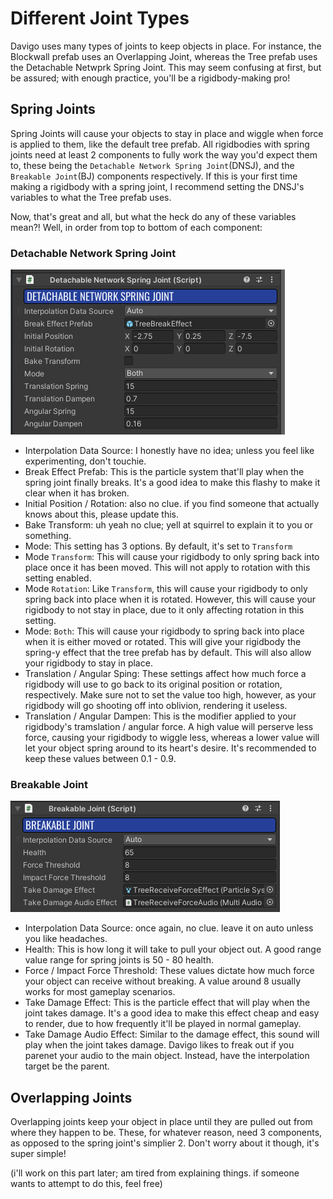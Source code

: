 # Different Joint Types

Davigo uses many types of joints to keep objects in place. For instance, the Blockwall prefab uses an Overlapping Joint, whereas the Tree prefab uses the Detachable Netwprk Spring Joint. This may seem confusing at first, but be assured; with enough practice, you'll be a rigidbody-making pro!


## Spring Joints

Spring Joints will cause your objects to stay in place and wiggle when force is applied to them, like the default tree prefab. All rigidbodies with spring joints need at least 2 components to fully work the way you'd expect them to, these being the `Detachable Network Spring Joint`(DNSJ), and the `Breakable Joint`(BJ) components respectively. If this is your first time making a rigidbody with a spring joint, I recommend setting the DNSJ's variables to what the Tree prefab uses.

Now, that's great and all, but what the heck do any of these variables mean?! Well, in order from top to bottom of each component:

### Detachable Network Spring Joint

![DefaultTree](_media/joints/treepeefab.png)

 - Interpolation Data Source: I honestly have no idea; unless you feel like experimenting, don't touchie.
 - Break Effect Prefab: This is the particle system that'll play when the spring joint finally breaks. It's a good idea to make this flashy to make it clear when it has broken.
 - Initial Position / Rotation: also no clue. if you find someone that actually knows about this, please update this.
 - Bake Transform: uh yeah no clue; yell at squirrel to explain it to you or something.
 - Mode: This setting has 3 options. By default, it's set to `Transform`
 - Mode `Transform`: This will cause your rigidbody to only spring back into place once it has been moved. This will not apply to rotation with this setting enabled.
 - Mode `Rotation`: Like `Transform`, this will cause your rigidbody to only spring back into place when it is rotated. However, this will cause your rigidbody to not stay in place, due to it only affecting rotation in this setting.
 - Mode: `Both`: This will cause your rigidbody to spring back into place when it is either moved or rotated. This will give your rigidbody the spring-y effect that the tree prefab has by default. This will also allow your rigidbody to stay in place.
 - Translation / Angular Sping: These settings affect how much force a rigidbody will use to go back to its original position or rotation, respectively. Make sure not to set the value too high, however, as your rigidbody will go shooting off into oblivion, rendering it useless.
 - Translation / Angular Dampen: This is the modifier applied to your rigidbody's tramslation / angular force. A high value will perserve less force, causing your rigidbody to wiggle less, whereas a lower value will let your object spring around to its heart's desire. It's recommended to keep these values between 0.1 - 0.9.

### Breakable Joint

![BreakableJoint](_media/joints/breakablejoint.png)

 - Interpolation Data Source: once again, no clue. leave it on auto unless you like headaches.
 - Health: This is how long it will take to pull your object out. A good range value range for spring joints is 50 - 80 health.
 - Force / Impact Force Threshold: These values dictate how much force your object can receive without breaking. A value around 8 usually works for most gameplay scenarios.
 - Take Damage Effect: This is the particle effect that will play when the joint takes damage. It's a good idea to make this effect cheap and easy to render, due to how frequently it'll be played in normal gameplay.
 - Take Damage Audio Effect: Similar to the damage effect, this sound will play when the joint takes damage. Davigo likes to freak out if you parenet your audio to the main object. Instead, have the interpolation target be the parent.


## Overlapping Joints

Overlapping joints keep your object in place until they are pulled out from where they happen to be. These, for whatever reason, need 3 components, as opposed to the spring joint's simplier 2. Don't worry about it though, it's super simple!

(i'll work on this part later; am tired from explaining things. if someone wants to attempt to do this, feel free)
